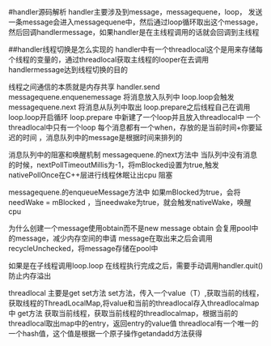 
#handler源码解析
handler主要涉及到message，messagequene，loop，
发送一条message会进入messagequene中，然后通过loop循环取出这个message，然后回调handlermessage，如果handler是在主线程调用的话就会回调到主线程

##handler线程切换是怎么实现的
handler中有一个threadlocal这个是用来存储每个线程的变量的，通过threadlocal获取主线程的looper在去调用handlermessage达到线程切换的目的



线程之间通信的本质就是内存共享
handler.send  messagequene.enquenemessage 将消息放入队列中
loop.loop会触发messagequene.next  将消息从队列中取出
loop.prepare之后线程自己在调用loop.loop开启循环
loop.prepare 中新建了一个loop并且放入threadlocal中 一个threadlocal中只有一个loop
每个消息都有一个when，存放的是当前时间+你要延迟的时间 ，消息队列中的message是根据时间来排列的

消息队列中的阻塞和唤醒机制
messagequene.的next方法中
当队列中没有消息的时候，nextPollTimeoutMillis为-1，将mBlocked设置为true,触发nativePollOnce在C++层进行线程休眠让出cpu 阻塞


messagequene.的enqueueMessage方法中
如果mBlocked为true，会将needWake = mBlocked ，当needwake为true，就会触发nativeWake，唤醒cpu

为什么创建一个message使用obtain而不是new message
obtain 会复用pool中的message，减少内存空间的申请
message在取出来之后会调用recycleUnchecked，将message存储在pool中

如果是在子线程调用loop.loop 在线程执行完成之后，需要手动调用handler.quit()  防止内存溢出

threadlocal 主要是get set方法
set方法，传入一个value（T）,获取当前的线程，获取线程的ThreadLocalMap,将value和当前的threadlocal存入threadlocalmap中
get方法 获取当前线程，获取当前线程的threadlocalmap，根据当前的threadlocal取出map中的entry，返回entry的value值
threadlocal有一个唯一的一个hash值，这个值是根据一个原子操作getandadd方法获得
